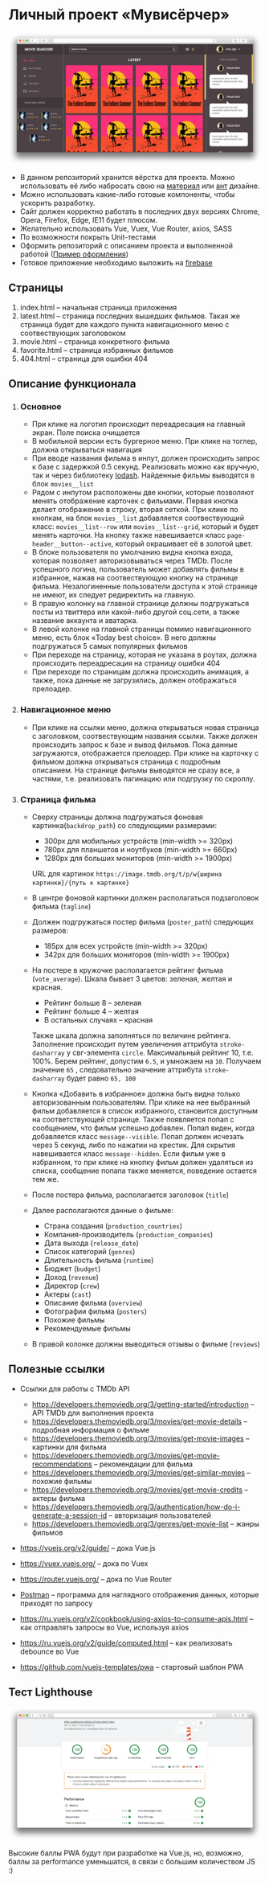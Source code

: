 # Личный проект «Мувисёрчер»

<img src="mockup/mockup.png">

* В данном репозиторий хранится вёрстка для проекта. Можно использовать её либо набросать свою на [материал](https://vuetifyjs.com/ru/) или [ант](https://vuecomponent.github.io/ant-design-vue/docs/vue/introduce/) дизайне. 
* Можно использовать какие-либо готовые компоненты, чтобы ускорить разработку. 
* Сайт должен корректно работать в последних двух версиях Chrome, Opera, Firefox, Edge, IE11 будет плюсом. 
* Желательно использовать Vue, Vuex, Vue Router, axios, SASS
* По возможности покрыть Unit-тестами
* Оформить репозиторий с описанием проекта и выполненной работой ([Пример оформления](https://github.com/dbader/readme-template))
* Готовое приложение необходимо выложить на [firebase](https://firebase.google.com/docs/hosting/deploying)

## Страницы
1. index.html – начальная страница приложения
2. latest.html – страница последних вышедших фильмов. Такая же страница будет для каждого пункта навигационного меню с соотвествующих заголовоком
3. movie.html – страница конкретного фильма
4. favorite.html – страница избранных фильмов
5. 404.html – страница для ошибки 404

## Описание функционала
1. ### Основное
    * При клике на логотип происходит переадресация на главный экран. Поле поиска очищается
    * В мобильной версии есть бургерное меню. При клике на тоглер, должна открываться навигация
    * При вводе названия фильма в инпут, должен происходить запрос к базе с задержкой 0.5 секунд. Реализовать можно как вручную, так и через библиотеку [lodash](https://www.npmjs.com/package/lodash.debounce). Найденные фильмы выводятся в блок ```movies__list```
    * Рядом с инпутом расположены две кнопки, которые позволяют менять отображение карточек с фильмами. Первая кнопка делает отображение в строку, вторая сеткой. При клике по кнопкам, на блок ```movies__list``` добавляется соотвествующий класс: ```movies__list--row``` или ```movies__list--grid```, который и будет менять карточки. На кнопку также навешивается класс ```page-header__button--active```, который окрашивает её в золотой цвет.
    * В блоке пользователя по умолчанию видна кнопка входа, которая позволяет авторизовываться через TMDb. После успешного логина, пользователь может добавлять фильмы в избранное, нажав на соотвествующую кнопку на странице фильма. Незалогиненные пользователи доступа к этой странице не имеют, их следует редиректить на главную.
    * В правую колонку на главной странице должны подгружаться посты из твиттера или какой-либо другой соц.сети, а также название аккаунта и аватарка.
    * В левой колонке на главной страницы помимо навигационного меню, есть блок «Today best choice». В него должны подгружаться 5 самых популярных фильмов 
    * При переходе на страницу, которая не указана в роутах, должна происходить переадресация на страницу ошибки 404
    * При переходе по страницам должна происходить анимация, а также, пока данные не загрузились, должен отображаться прелоадер.
2. ### Навигационное меню
    * При клике на ссылки меню, должна открываться новая страница с заголовком, соотвествующим названия ссылки. Также должен происходить запрос к базе и вывод фильмов. Пока данные загружаются, отображается прелоадер. При клике на карточку с фильмом должна открываться страница с подробным описанием. На странице фильмы выводятся не сразу все, а частями, т.е. реализовать пагинацию или подгрузку по скроллу.      
3. ### Страница фильма
    * Сверху страницы должна подгружаться фоновая картинка(```backdrop_path```) со следующими размерами:
      * 300px для мобильных устройств (min-width >= 320px)
      * 780px для планшетов и ноутбуков (min-width >= 660px)
      * 1280px для больших мониторов (min-width >= 1900px)
      
      URL для картинок ```https://image.tmdb.org/t/p/w{ширина картинки}/{путь к картинке}```   
    * В центре фоновой картинки должен располагаться подзаголовок фильма (```tagline```) 
    * Должен подгружаться постер фильма (```poster_path```) следующих размеров:
      * 185px для всех устройств (min-width >= 320px)
      * 342px для больших мониторов (min-width >= 1900px)
    * На постере в кружочке располагается рейтинг фильма (```vote_average```). Шкала бывает 3 цветов: зеленая, желтая и красная.
      * Рейтинг больше 8 – зеленая
      * Рейтинг больше 4 – желтая
      * В остальных случаях – красная

      Также шкала должна заполняться по величине рейтинга. Заполнение происходит путем увеличения аттрибута ```stroke-dasharray``` у свг-элемента ```circle```. Максимальный рейтинг 10, т.е. 100%. Берем рейтинг, допустим ```6.5```, и умножаем на ```10```. Получаем значение ```65``` , следовательно значение аттрибута ```stroke-dasharray``` будет равно ```65, 100```
    *  Кнопка «Добавить в избранное» должна быть видна только авторизованным пользователям. При клике на нее выбранный фильм добавляется в список избранного, становится доступным на соответствующей странице. Также появляется попап с сообщением, что фильм успешно добавлен. Попап виден, когда добавляется класс ```message--visible```. Попап должен исчезать через 5 секунд, либо по нажатии на крестик. Для скрытия навешивается класс ```message--hidden```. Если фильм уже в избранном, то при клике на кнопку фильм должен удаляться из списка, сообщение попапа также меняется, поведение остается тем же.
    * После постера фильма, располагается заголовок (```title```)
    * Далее располагаются данные о фильме:
      * Страна создания (```production_countries```)
      * Компания-производитель (```production_companies```)
      * Дата выхода (```release_date```)
      * Список категорий (```genres```)
      * Длительность фильма (```runtime```)
      * Бюджет (```budget```)
      * Доход (```revenue```)
      * Директор (```crew```)
      * Актеры (```cast```)
      * Описание фильма (```overview```)
      * Фотографии фильма (```posters```)
      * Похожие фильмы
      * Рекомендуемые фильмы
      
    * В правой колонке должны выводиться отзывы о фильме (```reviews```)  
    
    
## Полезные ссылки
  * Ссылки для работы с TMDb API
    * https://developers.themoviedb.org/3/getting-started/introduction – API TMDb для выполнения проекта
    * https://developers.themoviedb.org/3/movies/get-movie-details – подробная информация о фильме
    * https://developers.themoviedb.org/3/movies/get-movie-images – картинки для фильма
    * https://developers.themoviedb.org/3/movies/get-movie-recommendations – рекомендации для фильма
    * https://developers.themoviedb.org/3/movies/get-similar-movies – похожие фильмы
    * https://developers.themoviedb.org/3/movies/get-movie-credits – актеры фильма
    * https://developers.themoviedb.org/3/authentication/how-do-i-generate-a-session-id – авторизация пользователей
    * https://developers.themoviedb.org/3/genres/get-movie-list – жанры фильмов
    
* https://vuejs.org/v2/guide/ – дока Vue.js
* https://vuex.vuejs.org/ – дока по Vuex
* https://router.vuejs.org/ – дока по Vue Router 
* [Postman](https://www.getpostman.com/) – программа для наглядного отображения данных, которые приходят по запросу
* https://ru.vuejs.org/v2/cookbook/using-axios-to-consume-apis.html – как отправлять запросы во Vue, используя axios
* https://ru.vuejs.org/v2/guide/computed.html – как реализовать debounce во Vue
* https://github.com/vuejs-templates/pwa – cтартовый шаблон PWA

## Тест Lighthouse

<img src="mockup/test.png">

Высокие баллы PWA будут при разработке на Vue.js, но, возможно, баллы за performance уменьшатся, в связи с большим количеством JS :)
